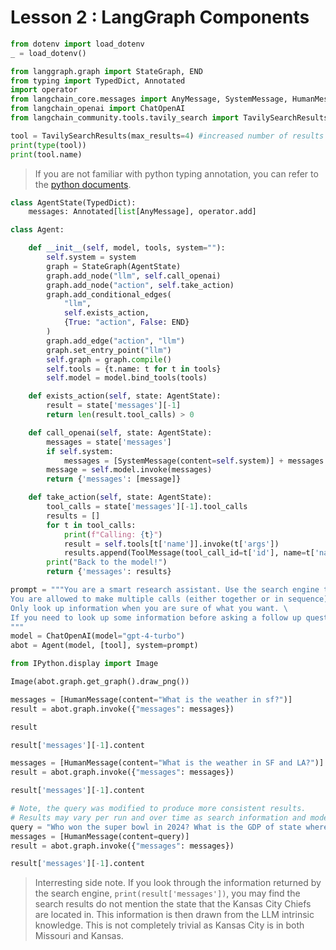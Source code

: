 # Lesson 2 : LangGraph Components


```python
from dotenv import load_dotenv
_ = load_dotenv()
```


```python
from langgraph.graph import StateGraph, END
from typing import TypedDict, Annotated
import operator
from langchain_core.messages import AnyMessage, SystemMessage, HumanMessage, ToolMessage
from langchain_openai import ChatOpenAI
from langchain_community.tools.tavily_search import TavilySearchResults
```


```python
tool = TavilySearchResults(max_results=4) #increased number of results
print(type(tool))
print(tool.name)
```

> If you are not familiar with python typing annotation, you can refer to the [python documents](https://docs.python.org/3/library/typing.html).


```python
class AgentState(TypedDict):
    messages: Annotated[list[AnyMessage], operator.add]
```


```python
class Agent:

    def __init__(self, model, tools, system=""):
        self.system = system
        graph = StateGraph(AgentState)
        graph.add_node("llm", self.call_openai)
        graph.add_node("action", self.take_action)
        graph.add_conditional_edges(
            "llm",
            self.exists_action,
            {True: "action", False: END}
        )
        graph.add_edge("action", "llm")
        graph.set_entry_point("llm")
        self.graph = graph.compile()
        self.tools = {t.name: t for t in tools}
        self.model = model.bind_tools(tools)

    def exists_action(self, state: AgentState):
        result = state['messages'][-1]
        return len(result.tool_calls) > 0

    def call_openai(self, state: AgentState):
        messages = state['messages']
        if self.system:
            messages = [SystemMessage(content=self.system)] + messages
        message = self.model.invoke(messages)
        return {'messages': [message]}

    def take_action(self, state: AgentState):
        tool_calls = state['messages'][-1].tool_calls
        results = []
        for t in tool_calls:
            print(f"Calling: {t}")
            result = self.tools[t['name']].invoke(t['args'])
            results.append(ToolMessage(tool_call_id=t['id'], name=t['name'], content=str(result)))
        print("Back to the model!")
        return {'messages': results}
```


```python
prompt = """You are a smart research assistant. Use the search engine to look up information. \
You are allowed to make multiple calls (either together or in sequence). \
Only look up information when you are sure of what you want. \
If you need to look up some information before asking a follow up question, you are allowed to do that!
"""
model = ChatOpenAI(model="gpt-4-turbo")
abot = Agent(model, [tool], system=prompt)
```


```python
from IPython.display import Image

Image(abot.graph.get_graph().draw_png())
```


```python
messages = [HumanMessage(content="What is the weather in sf?")]
result = abot.graph.invoke({"messages": messages})
```


```python
result
```


```python
result['messages'][-1].content
```


```python
messages = [HumanMessage(content="What is the weather in SF and LA?")]
result = abot.graph.invoke({"messages": messages})
```


```python
result['messages'][-1].content
```


```python
# Note, the query was modified to produce more consistent results. 
# Results may vary per run and over time as search information and models change.
query = "Who won the super bowl in 2024? What is the GDP of state where the winning team is located?" 
messages = [HumanMessage(content=query)]
result = abot.graph.invoke({"messages": messages})
```


```python
result['messages'][-1].content
```

> Interresting side note. If you look through the information returned by the search engine, `print(result['messages'])`, you may find the search results do not mention the state that the Kansas City Chiefs are located in. This information is then drawn from the LLM intrinsic knowledge. This is not completely trivial as Kansas City is in both Missouri and Kansas. 


```python

```
